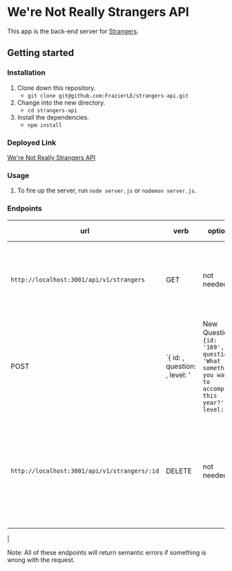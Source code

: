 # We're Not Really Strangers API

This app is the back-end server for [Strangers]('https://github.com/FrazierLE/strangers').

## Getting started

### Installation

1. Clone down this repository.
    - `git clone git@github.com:FrazierLE/strangers-api.git`
2. Change into the new directory.
    - `cd strangers-api`
3. Install the dependencies.
    - `npm install`

### Deployed Link
[We're Not Really Strangers API](https://strangers-api-lhr3.vercel.app/api/v1/strangers/)

### Usage

1. To fire up the server, run `node server.js` or `nodemon server.js`.

### Endpoints

| url | verb | options | sample response |
| ----|------|---------|---------------- |
| `http://localhost:3001/api/v1/strangers` | GET | not needed | Array of all questions: `[{ id: 1, question: "What was your first impression of me?", level: 1}]` | 
POST | `{ id: <Number>, question: <String>, level: <Number>' | New Question: `{id: '169', question: 'What is something you want to accomplish this year?', level: 2}` |
| `http://localhost:3001/api/v1/strangers/:id` | DELETE | not needed | Array of all remaining questions: `[{id: '169', question: 'What is something you want to accomplish this year?', level: 2}]`
|


Note: All of these endpoints will return semantic errors if something is wrong with the request.
